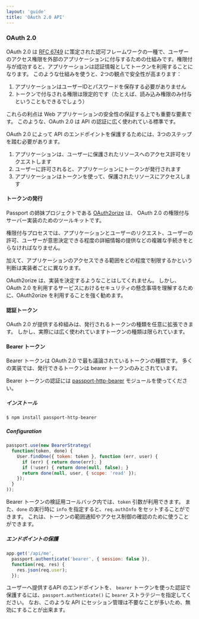 ```yaml
---
layout: 'guide'
title: 'OAuth 2.0 API'
---
```


### OAuth 2.0

OAuth 2.0 は [RFC 6749](http://tools.ietf.org/html/rfc6749) に策定された認可フレームワークの一種で、ユーザーのアクセス権限を外部のアプリケーションに付与するための仕組みです。権限付与が成功すると、アプリケーションは認証情報としてトークンを利用することになります。
このような仕組みを使うと、2つの観点で安全性が高まります：

  1. アプリケーションはユーザーIDとパスワードを保存する必要がありません
  2. トークンで付与される権限は限定的です（たとえば、読み込み権限のみ付与ということもできるでしょう）

これらの利点は Web アプリケーションの安全性の保証する上でも重要な要素です。
このような、OAuth 2.0 は API の認証に広く使われている標準です。

OAuth 2.0 によって API のエンドポイントを保護するためには、3つのステップを踏む必要があります。

  1. アプリケーションは、ユーザーに保護されたリソースへのアクセス許可をリクエストします
  2. ユーザーに許可されると、アプリケーションにトークンが発行されます
  3. アプリケーションはトークンを使って、保護されたリソースにアクセスします
     
#### トークンの発行

Passport の姉妹プロジェクトである [OAuth2orize](https://github.com/jaredhanson/oauth2orize) は、 OAuth 2.0 の権限付与サーバー実装のためのツールキットです。

権限付与プロセスでは、アプリケーションとユーザーのリクエスト、ユーザーの許可、ユーザーが意思決定できる程度の詳細情報の提供などの複雑な手続きをとらなければなりません。

加えて、アプリケーションのアクセスできる範囲をどの程度で制限するかという判断は実装者ごとに異なります。

OAuth2orize は、実装を決定するようなことはしてくれません。
しかし、OAuth 2.0 を利用するサービスにおけるセキュリティの懸念事項を理解するために、OAuth2orize を利用することを強く勧めます。

#### 認証トークン

OAuth 2.0 が提供する枠組みは、発行されるトークンの種類を任意に拡張できます。
しかし、実際には広く使われていますトークンの種類は限られています。

#### Bearer トークン

Bearer トークンは OAuth 2.0 で最も議論されているトークンの種類です。
多くの実装では、発行できるトークンは bearer トークンのみとされています。

Bearer トークンの認証には [passport-http-bearer](https://github.com/jaredhanson/passport-http-bearer) モジュールを使ってください。

##### インストール

```bash
$ npm install passport-http-bearer
```

##### Configuration

```javascript
passport.use(new BearerStrategy(
  function(token, done) {
    User.findOne({ token: token }, function (err, user) {
      if (err) { return done(err); }
      if (!user) { return done(null, false); }
      return done(null, user, { scope: 'read' });
    });
  }
));
```

Bearer トークンの検証用コールバック内では、`token` 引数が利用できます。
また、`done` の実行時に `info` を指定すると、`req.authInfo` をセットすることができます。
これは、トークンの範囲通知やアクセス制御の確認のために使うことができます。

##### エンドポイントの保護

```javascript
app.get('/api/me', 
  passport.authenticate('bearer', { session: false }),
  function(req, res) {
    res.json(req.user);
  });
```

ユーザーへ提供するAPI のエンドポイントを、 `bearer` トークンを使った認証で保護するには、`passport.authenticate()` に `bearer` ストラテジーを指定してください。
なお、このような API にセッション管理は不要なことが多いため、無効にすることが出来ます。
